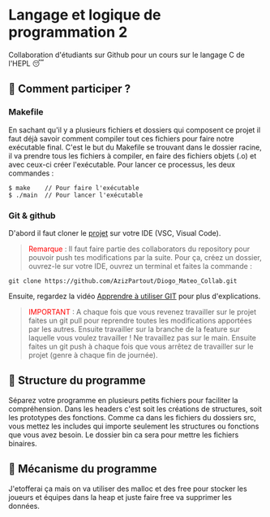 # Langage et logique de programmation 2
Collaboration d'étudiants sur Github pour un cours sur le langage C de l'HEPL :sleeping:

## :clap: Comment participer ?

### Makefile
En sachant qu'il y a plusieurs fichiers et dossiers qui composent ce projet il faut déjà savoir comment compiler tout ces fichiers pour faire notre exécutable final. 
C'est le but du Makefile se trouvant dans le dossier racine, il va prendre tous les fichiers à compiler, en faire des fichiers objets (.o) et avec ceux-ci créer l'exécutable. Pour lancer ce processus, les deux commandes : 
```
$ make    // Pour faire l'exécutable
$ ./main  // Pour lancer l'exécutable
```

### Git & github
D'abord il faut cloner le [projet](https://github.com/AzizPartout/Diogo_Mateo_Collab) sur votre IDE (VSC, Visual Code).
> <span style="color:red">Remarque</span> : Il faut faire partie des collaborators du repository pour pouvoir push tes modifications par la suite. 
Pour ça, créez un dossier, ouvrez-le sur votre IDE, ouvrez un terminal et faites la commande :
```
git clone https://github.com/AzizPartout/Diogo_Mateo_Collab.git
```
Ensuite, regardez la vidéo [Apprendre à utiliser GIT](https://www.youtube.com/watch?v=A5_kJps4qjc) pour plus d'explications.

><span style="color:red">IMPORTANT</span> : A chaque fois que vous revenez travailler sur le projet faites un git pull pour reprendre toutes les modifications apportées par les autres. Ensuite travailler sur la branche de la feature sur laquelle vous voulez travailler ! Ne travaillez pas sur le main. Ensuite faites un git push à chaque fois que vous arrêtez de travailler sur le projet (genre à chaque fin de journée).

 ## :tongue: Structure du programme
Séparez votre programme en plusieurs petits fichiers pour faciliter la compréhension.
Dans les headers c'est soit les créations de structures, soit les prototypes des fonctions.
Comme ca dans les fichiers du dossiers src, vous mettez les includes qui importe seulement les
structures ou fonctions que vous avez besoin.
Le dossier bin ca sera pour mettre les fichiers binaires. 

## :mechanical_arm: Mécanisme du programme
J'etofferai ça mais on va utiliser des malloc et des free pour stocker les joueurs et équipes dans la heap et juste faire free va supprimer les données.